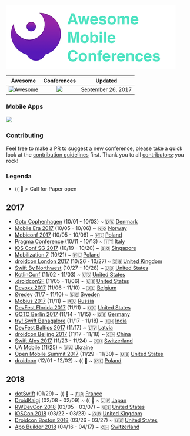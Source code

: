 ![](https://raw.githubusercontent.com/AwesomeMobileConferences/awesome-mobile-conferences/master/.github/Awesome%20Conference.png)
 
<!-- 

PLEASE DO NOT UPDATE THIS FILE, UPDATE CONTENTS.JSON INSTEAD. THANK YOU :-)

 -->



| Awesome | Conferences | Updated
| :-: | :-: | :-:
[![Awesome](https://cdn.rawgit.com/sindresorhus/awesome/d7305f38d29fed78fa85652e3a63e154dd8e8829/media/badge.svg)](https://github.com/sindresorhus/awesome) | ![](https://img.shields.io/badge/conferences-29-orange.svg) | September 26, 2017

### Mobile Apps

[![](https://raw.githubusercontent.com/matteocrippa/awesome-mobile-conferences-android/master/.github/google-play-badge.png)](https://play.google.com/store/apps/details?id=conference.mobile.awesome.boostco.de.amc)

### Contributing

Feel free to make a PR to suggest a new conference, please take a quick look at the [contribution guidelines](.github/CONTRIBUTING.md) first. Thank you to all [contributors](https://github.com/AwesomeMobileConferences/awesome-mobile-conferences/graphs/contributors); you rock!


### Legenda

- (( 📢  > Call for Paper open
## 2017

* [Goto Cophenhagen](https://gotocph.com) (10/01 - 10/03) ~ 🇩🇰 [Denmark](https://www.google.com/maps/search/?api=1&query=Bella+Center%2C+Center+Blvd.+5%2C+2300+Copenhagen)
* [Mobile Era 2017](https://mobileera.rocks) (10/05 - 10/06) ~ 🇳🇴 [Norway](https://www.google.com/maps/search/?api=1&query=Felix+Conference+Centre%2C+Bryggetorget+3%2C+0250+Oslo)
* [Mobiconf 2017](https://2017.mobiconf.org) (10/05 - 10/06) ~ 🇵🇱 [Poland](https://www.google.com/maps/search/?api=1&query=MULTIKINO%2C+DOBREGO+PASTERZA+128%2C+Krakow)
* [Pragma Conference](https://pragmaconference.com) (10/11 - 10/13) ~ 🇮🇹 [Italy](https://www.google.com/maps/search/?api=1&query=Hotel+San+Marco%2C+Via+Baldassarre+Longhena+42%2C+Verona%2C+Italy)
* [iOS Conf SG 2017](http://iosconf.sg) (10/19 - 10/20) ~ 🇸🇬 [Singapore](https://www.google.com/maps/search/?api=1&query=Theatre+for+the+Arts%2C+Nanyang+Polytechnic%2C+Singapore)
* [Mobilization 7](http://2017.mobilization.pl) (10/21) ~ 🇵🇱 [Poland](https://www.google.com/maps/search/?api=1&query=%28Nowa%29+Hala+Expo+al.+Politechniki+4+%C5%81%C3%B3d%C5%BA)
* [droidcon London 2017](https://skillsmatter.com/conferences/8265-droidcon-london-2017) (10/26 - 10/27) ~ 🇬🇧 [United Kingdom](https://www.google.com/maps/search/?api=1&query=CodeNode%2C+10+South+Place%2C+London%2C+EC2M+7EB%2C+GB)
* [Swift By Northwest](https://swiftbynorthwest.com) (10/27 - 10/28) ~ 🇺🇸 [United States](https://www.google.com/maps/search/?api=1&query=18118+International+Blvd%2C+Seattle%2C+WA+98188)
* [KotlinConf](https://kotlinconf.com) (11/02 - 11/03) ~ 🇺🇸 [United States](https://www.google.com/maps/search/?api=1&query=Pier+27%2C+The+Embarcadero%2C+San+Francisco%2C+CA+94111)
* [.droidconSF](https://sf.droidcon.com) (11/05 - 11/06) ~ 🇺🇸 [United States](https://www.google.com/maps/search/?api=1&query=Mission+Bay+Conference+Center%2C+San+Francisco)
* [Devoxx 2017](https://devoxx.be) (11/06 - 11/10) ~ 🇧🇪 [Belgium](https://www.google.com/maps/search/?api=1&query=Kinepolis+Antwerp%2C+Groenendaallaan+394%2C+2030+Antwerp%2C+Belgium)
* [Øredev](http://www.oredev.org) (11/7 - 11/10) ~ 🇸🇪 [Sweden](https://www.google.com/maps/search/?api=1&query=%C3%96redev+AB%2C+Hans+Michelsensgatan+10%2C+3rd+floor%2C+SE-211+20+Malm%C3%B6%2C+Sweden)
* [Mobius 2017](https://mobiusconf.com/en/) (11/11) ~ 🇷🇺 [Russia](https://www.google.com/maps/search/?api=1&query=Radisson+Slavyanskaya%2C+Europe+Square+2%2C+Moscow)
* [DevFest Florida 2017](https://devfestflorida.org/) (11/11) ~ 🇺🇸 [United States](https://www.google.com/maps/search/?api=1&query=Disney%27s+Contemporary+Resort%2C+4600+North+World+Dr.%2C+Orlando%2C+FL+32830+United+States)
* [GOTO Berlin 2017](https://gotober.com) (11/14 - 11/15) ~ 🇩🇪 [Germany](https://www.google.com/maps/search/?api=1&query=bcc%2C+Alexanderstra%C3%9Fe+11%2C+10178+Berlin)
* [try! Swift Banagalore](https://www.tryswift.co/events/2017/bangalore/) (11/17 - 11/18) ~ 🇮🇳 [India](https://www.google.com/maps/search/?api=1&query=30%2C+Magrath+Rd%2C+Ashok+Nagar%2C+Bengaluru%2C+Karnataka+560025)
* [DevFest Baltics 2017](https://devfest.gdg.lv/) (11/17) ~ 🇱🇻 [Latvia](https://www.google.com/maps/search/?api=1&query=%C4%B6%C4%ABpsalas+iela%2C+R%C4%ABga%2C+LV-1048%2C+Latvija)
* [droidcon Beijing 2017](http://droidcon.cfict.com.cn) (11/17 - 11/18) ~ 🇨🇳 [China](https://www.google.com/maps/search/?api=1&query=Beijing)
* [Swift Alps 2017](https://skillsmatter.com/conferences/9319-ioscon-2018-the-conference-for-ios-and-swift-developers) (11/23 - 11/24) ~ 🇨🇭 [Switzerland](https://www.google.com/maps/search/?api=1&query=Crans-Montana%2C+Switzerland)
* [UA Mobile](http://www.uamobile.org) (11/25) ~ 🇺🇦 [Ukraine](https://www.google.com/maps/search/?api=1&query=Kyiv%2C+Stolichne+shose+103%2C+Ramada+Encore+Kiev+hotel)
* [Open Mobile Summit 2017](http://www.openmobilemedia.com/san-francisco/) (11/29 - 11/30) ~ 🇺🇸 [United States](https://www.google.com/maps/search/?api=1&query=GRAND+HYATT+SAN+FRANCISCO%2C+SAN+FRANCISCO%2C+USA)
* [droidcon](http://droidcon.pl/#/) (12/01 - 12/02) ~  (( 📢  ~ 🇵🇱 [Poland](https://www.google.com/maps/search/?api=1&query=WPiA+Jagiellonian+University%2C+ul.+Krupnicza+33a%2C+Krak%C3%B3w)

## 2018

* [dotSwift](https://2018.dotswift.io) (01/29) ~  (( 📢  ~ 🇫🇷 [France](https://www.google.com/maps/search/?api=1&query=Th%C3%A9%C3%A2tre+de+Paris%2C+15+Rue+Blanche%2C+75009+Paris)
* [DroidKaigi](https://droidkaigi.jp/2018/en/) (02/08 - 02/09) ~  (( 📢  ~ 🇯🇵 [Japan](https://www.google.com/maps/search/?api=1&query=Bellesalle+Shinjuku+Grand+Conference+Center%2C+Shinjuku+City%2C+Tokyo+160-0023)
* [RWDevCon 2018](https://www.rwdevcon.com) (03/05 - 03/07) ~ 🇺🇸 [United States](https://www.google.com/maps/search/?api=1&query=The+Westin+Alexandria+Hotel%2C+VA)
* [iOSCon 2018](https://skillsmatter.com/conferences/9319-ioscon-2018-the-conference-for-ios-and-swift-developers) (03/22 - 03/23) ~ 🇬🇧 [United Kingdom](https://www.google.com/maps/search/?api=1&query=CodeNode%2C+10+South+Place%2C+London%2C+EC2M+7EB%2C+GB)
* [Droidcon Boston 2018](http://www.droidcon-boston.com) (03/26 - 03/27) ~ 🇺🇸 [United States](https://www.google.com/maps/search/?api=1&query=Calderwood+Pavilion%2C+527+Tremont+Street%2C+Boston%2C+MA+02116%2C+United+States)
* [App Builder 2018](https://appbuilders.ch) (04/16 - 04/17) ~ 🇨🇭 [Switzerland](https://www.google.com/maps/search/?api=1&query=Lugano%2C+Switzerland)
